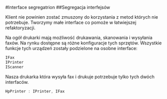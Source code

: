 ﻿#Interface segregatrion
##Segregacja interfejsów

Klient nie powinien zostać zmuszony do korzystania z metod których nie potrzebuje. Tworzymy małe interface co pomoże w łatwiejszej refaktoryzacji.

Na ogół drukarki mają możliwość drukawania, skanowania i wysyłania faxów. Na rynku dostępne są różne konfiguracje tych sprzętów.
Wszystkie funkcje tych urządzeń zostały podzielone na  osobne interface:
```c#
IFax
IPrinter
IScanner
```
Nasza drukarka która wysyła fax i drukuje potrzebuje tylko tych dwóch interfaców. 

```c#
HpPrinter : IPrinter, IFax 
```
